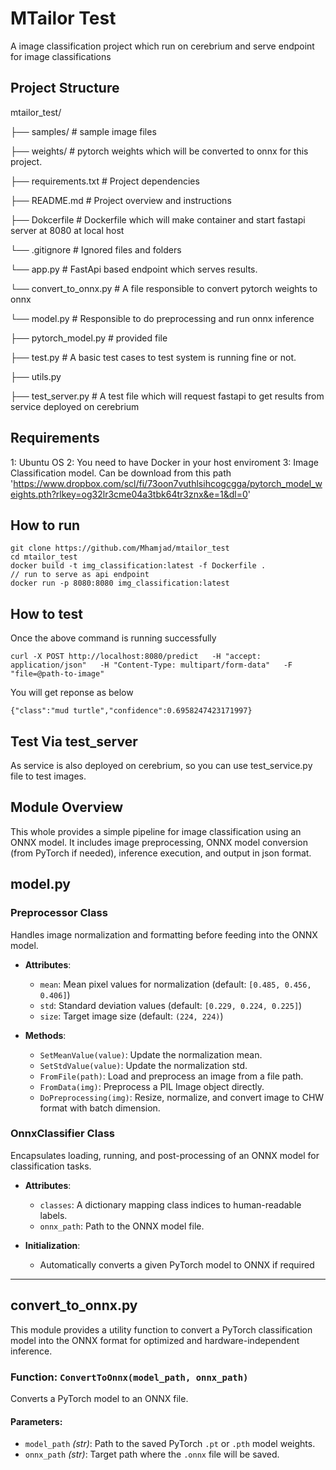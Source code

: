 # MTailor Test

A image classification project which run on cerebrium and serve endpoint for image classifications

## Project Structure
mtailor_test/

├── samples/ # sample image files

├── weights/ # pytorch weights which will be converted to onnx for this project.

├── requirements.txt # Project dependencies

├── README.md # Project overview and instructions

├── Dokcerfile # Dockerfile which will make container and start fastapi server at 8080 at local host

└── .gitignore # Ignored files and folders

└── app.py # FastApi based endpoint which serves results.

└── convert_to_onnx.py # A file responsible to convert pytorch weights to onnx

└── model.py # Responsible to do preprocessing and run onnx inference

├── pytorch_model.py # provided file

├── test.py # A basic test cases to test system is running fine or not.

├── utils.py 

├── test_server.py # A test file which will request fastapi to get results from service deployed on cerebrium

## Requirements
1: Ubuntu OS
2: You need to have Docker in your host enviroment
3: Image Classification model. Can be download from this path 'https://www.dropbox.com/scl/fi/73oon7vuthlsihcogcgga/pytorch_model_weights.pth?rlkey=og32lr3cme04a3tbk64tr3znx&e=1&dl=0'

## How to run
```
git clone https://github.com/Mhamjad/mtailor_test
cd mtailor_test
docker build -t img_classification:latest -f Dockerfile .
// run to serve as api endpoint
docker run -p 8080:8080 img_classification:latest 
```

## How to test
Once the above command is running successfully
```
curl -X POST http://localhost:8080/predict   -H "accept: application/json"   -H "Content-Type: multipart/form-data"   -F "file=@path-to-image"
```
You will get reponse as below
```
{"class":"mud turtle","confidence":0.6958247423171997}
```

## Test Via test_server
As service is also deployed on cerebrium, so you can use test_service.py file to test images.

## Module Overview
This whole provides a simple pipeline for image classification using an ONNX model. It includes image preprocessing, ONNX model conversion (from PyTorch if needed), inference execution, and output in json format.

## model.py

### Preprocessor Class

Handles image normalization and formatting before feeding into the ONNX model.

- **Attributes**:
  - `mean`: Mean pixel values for normalization (default: `[0.485, 0.456, 0.406]`)
  - `std`: Standard deviation values (default: `[0.229, 0.224, 0.225]`)
  - `size`: Target image size (default: `(224, 224)`)

- **Methods**:
  - `SetMeanValue(value)`: Update the normalization mean.
  - `SetStdValue(value)`: Update the normalization std.
  - `FromFile(path)`: Load and preprocess an image from a file path.
  - `FromData(img)`: Preprocess a PIL Image object directly.
  - `DoPreprocessing(img)`: Resize, normalize, and convert image to CHW format with batch dimension.


### OnnxClassifier Class

Encapsulates loading, running, and post-processing of an ONNX model for classification tasks.

- **Attributes**:
  - `classes`: A dictionary mapping class indices to human-readable labels.
  - `onnx_path`: Path to the ONNX model file.

- **Initialization**:
  - Automatically converts a given PyTorch model to ONNX if required
---

## convert_to_onnx.py

This module provides a utility function to convert a PyTorch classification model into the ONNX format for optimized and hardware-independent inference.

### Function: `ConvertToOnnx(model_path, onnx_path)`

Converts a PyTorch model to an ONNX file.

#### Parameters:

- `model_path` *(str)*: Path to the saved PyTorch `.pt` or `.pth` model weights.
- `onnx_path` *(str)*: Target path where the `.onnx` file will be saved.
